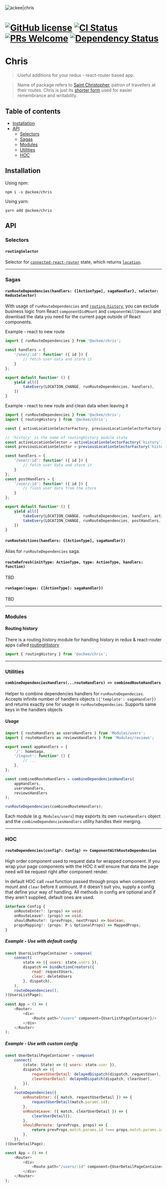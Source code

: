![ackee|chris](./assets/ackee_git_frontend_chris.png)

# [![GitHub license](https://img.shields.io/badge/license-MIT-blue.svg)](https://github.com/AckeeCZ/chris/blob/master/LICENSE) [![CI Status](https://img.shields.io/travis/com/AckeeCZ/chris.svg?style=flat)](https://travis-ci.com/AckeeCZ/chris) [![PRs Welcome](https://img.shields.io/badge/PRs-welcome-brightgreen.svg)](https://reactjs.org/docs/how-to-contribute.html#your-first-pull-request) [![Dependency Status](https://img.shields.io/david/AckeeCZ/chris.svg?style=flat-square)](https://david-dm.org/AckeeCZ/chris)

# Chris

> Useful additions for your redux - react-router based app.

> Name of package refers to [Saint Christopher](https://en.wikipedia.org/wiki/Saint_Christopher), patron of travellers at their routes. Chris is just its [shorter form](https://en.wikipedia.org/wiki/Chris) used for easier remembrance and writability.

## Table of contents

* [Installation](#installation)
* [API](#api)
    * [Selectors](#selectors)
    * [Sagas](#sagas)
    * [Modules](#modules)
    * [Utilities](#utilities)
    * [HOC](#hoc)
    

## Installation

Using npm:

`npm i -s @ackee/chris`

Using yarn:

`yarn add @ackee/chris`

## API

### Selectors

#### `routingSelector`

Selector for [`connected-react-router`](https://github.com/supasate/connected-react-router) state, which returns [`location`](https://reacttraining.com/react-router/web/api/location).

----

### Sagas

#### `runRouteDependencies(handlers: {[ActionType], sagaHandler}, selector: ReduxSelector)`

With usage of `runRouteDependencies` and [`routing-history`](#routing-history), you can exclude business logic from React `componentDidMount` and `componentWillUnmount` and download the data you need for the current page outside of React components.

Example - react to new route

```js
import { runRouteDependencies } from '@ackee/chris';

const handlers = {
    '/user/:id': function* ({ id }) {
        // fetch user data and store it
    }
};

export default function* () {
    yield all([
        takeEvery(LOCATION_CHANGE, runRouteDependencies, handlers),
    ])
}
```

Example - react to new route and clean data when leaving it

```js
import { runRouteDependencies } from '@ackee/chris';
import { routingHistory } from '@ackee/chris';

const { activeLocationSelectorFactory, previousLocationSelectorFactory } = routingHistory;

// 'history' is the name of routingHistory module state
const activeLocationSelector = activeLocationSelectorFactory('history'); 
const previousLocationSelector = previousLocationSelectorFactory('history');

const handlers = {
    '/user/:id': function* ({ id }) {
        // fetch user data and store it
    }
};
const postHandlers = {
    '/user/:id': function* ({ id }) {
        // flush user data from the store
    }
};

export default function* () {
    yield all([
        takeEvery(LOCATION_CHANGE, runRouteDependencies, handlers, activeLocationSelector),
        takeEvery(LOCATION_CHANGE, runRouteDependencies, postHandlers, previousLocationSelector),
    ])
}
```

#### `runRouteActions(handlers: {[ActionType], sagaHandler})`

Alias for `runRouteDependencies` saga.

#### `routeRefresh(initType: ActionType, type: ActionType, handlers: function)`

TBD

#### `runSagas(sagas: {[ActionType]: sagaHandler})`

TBD

---

### Modules

#### Routing history

There is a routing history module for handling history in redux & react-router apps called [routingHistory](./src/modules/routing-history/README.md)

```js
import { routingHistory } from '@ackee/chris';
```

--- 

### Utilities

#### `combineDependenciesHandlers(...routeHandlers) => combinedRouteHandlers`

Helper to combine dependencies handlers for `runRouteDependecies`. Accepts infinite number of handlers objects `({'template': sagaHandler})` and returns exactly one for usage in `runRouteDependecies`. Supports same keys in the handlers objects

##### Usage

```js
import { routeHandlers as usersHandlers } from 'Modules/users';
import { routeHandlers as reviewsHandlers } from 'Modules/reviews';

export const appHandlers = {
    '/': homeSaga,
    '/logout': function* () {
        // ...
    },
};

const combinedRouteHandlers = combineDependenciesHandlers(
    appHandlers,
    usersHandlers,
    reviewsHandlers
);

runRouteDependencies(combinedRouteHandlers);
```

Each module (e.g. `Modules/users`) may exports its own `routeHandlers` object and the `combineDependenciesHandlers` utility handles their merging.

--- 

### HOC

#### `routeDependencies(config?: Config) => ComponentWithRouteDependencies`

High order component used to request data for wrapped component. If you wrap your page components with the HOC it will ensure that data the page need will be request right after component render.

In default HOC call `read` function passed through props when component mount and `clear` before it unmount. If it doesn't suit you, supply a config that define your way of handling. All methods in config are optional and if they aren't supplied, default ones are used.

```typescript
interface Config {
    onRouteEnter?: (props) => void;
    onRouteLeave?: (props) => void;
    shouldReRoute?: (prevProps, nextProps) => boolean;
    propsMapping?: (props: P & OptionalProps) => MappedProps;
}
```

##### Example - Use with default config

```js
const UsersListPageContainer = compose(
    connect(
        state => ({ users: state.users }),
        dispatch => bindActionCreators({ 
            read: requestUsers,
            clear: deleteUsers 
        }, dispatch),
    ),
    routeDependencies(),
)(UsersListPage);
    
const App = () => (
    <Router>
        <div>
            <Route path="/users" component={UserListPageContainer}/>
        </div>
    </Router>
);
```

##### Example - Use with custom config

```js
const UserDetailPageContainer = compose(
    connect(
        (state: State) => ({ users: state.user }),
        dispatch => ({
            requestUserDetail: delayedDispatch(dispatch, requestUser),
            clearUserDetail: delayedDispatch(dispatch, clearUser),
        }),
    ),
    routeDependencies({
        onRouteEnter: ({ match, requestUserDetail }) => {
            requestUserDetail(match.params.id);
        },
        onRouteLeave: ({ match, clearUserDetail }) => {
            clearUserDetail();
        },
        shouldReroute: (prevProps, props) => {
            return prevProps.match.params.id !=== props.match.params.id;
        },
    }),
)(UserDetailPage);

const App = () => (
    <Router>
        <div>
            <Route path="/users/:id" component={UserDetailPageContainer}/>
        </div>
    </Router>
);
```
